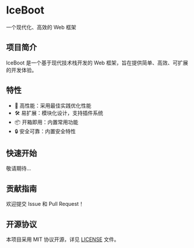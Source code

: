 # IceBoot

一个现代化、高效的 Web 框架

## 项目简介

IceBoot 是一个基于现代技术栈开发的 Web 框架，旨在提供简单、高效、可扩展的开发体验。

## 特性

- 🚀 高性能：采用最佳实践优化性能
- 🛠️ 易扩展：模块化设计，支持插件系统
- 📦 开箱即用：内置常用功能
- 🔒 安全可靠：内置安全特性

## 快速开始

敬请期待...

## 贡献指南

欢迎提交 Issue 和 Pull Request！

## 开源协议

本项目采用 MIT 协议开源，详见 [LICENSE](LICENSE) 文件。